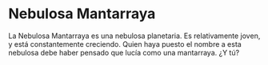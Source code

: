 # Nebulosa Mantarraya

La Nebulosa Mantarraya es una nebulosa planetaria. Es relativamente joven, y
está constantemente creciendo. Quien haya puesto el nombre a esta nebulosa debe
haber pensado que lucía como una mantarraya. ¿Y tú?
